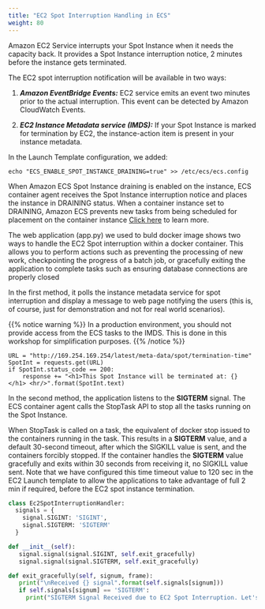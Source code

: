 ```yaml
---
title: "EC2 Spot Interruption Handling in ECS"
weight: 80
---
```


Amazon EC2 Service interrupts your Spot Instance when it needs the capacity back. It provides a Spot Instance interruption notice, 2 minutes before the instance gets terminated.

The EC2 spot interruption notification will be available in two ways:

1. ***Amazon EventBridge Events:*** EC2 service emits an event two minutes prior to the actual interruption. This event can be detected by Amazon CloudWatch Events.

1. ***EC2 Instance Metadata service (IMDS):*** If your Spot Instance is marked for termination by EC2, the instance-action item is present in your instance metadata.

In the Launch Template configuration, we added:
```plaintext
echo "ECS_ENABLE_SPOT_INSTANCE_DRAINING=true" >> /etc/ecs/ecs.config
```
When Amazon ECS Spot Instance draining is enabled on the instance, ECS container agent receives the Spot Instance interruption notice and places the instance in DRAINING status. When a container instance set to DRAINING, Amazon ECS prevents new tasks from being scheduled for placement on the container instance [Click here](https://docs.aws.amazon.com/AmazonECS/latest/developerguide/container-instance-spot.html) to learn more.

The web application (app.py) we used to buld docker image shows two ways to handle the EC2 Spot interruption within a docker container. This allows you to perform actions such as preventing the processing of new work, checkpointing the progress of a batch job, or gracefully exiting the application to complete tasks such as ensuring database connections are properly closed

In the first method, it polls the instance metadata service for spot interruption and display a message to web page notifying the users (this is, of course, just for demonstration and not for real world scenarios).

{{% notice warning %}}
In a production environment, you should not provide access from the ECS tasks to the IMDS. This is done in this workshop for simplification purposes.
{{% /notice %}}


```plaintext
URL = "http://169.254.169.254/latest/meta-data/spot/termination-time"
SpotInt = requests.get(URL)
if SpotInt.status_code == 200:
    response += "<h1>This Spot Instance will be terminated at: {} </h1> <hr/>".format(SpotInt.text)
```

In the second method, the application listens to the **SIGTERM** signal. The ECS container agent calls the StopTask API to stop all the tasks running on the Spot Instance.

When StopTask is called on a task, the equivalent of docker stop issued to the containers running in the task. This results in a **SIGTERM** value, and a default 30-second timeout, after which the SIGKILL value is sent, and the containers forcibly stopped.  If the container handles the **SIGTERM** value gracefully and exits within 30 seconds from receiving it, no SIGKILL value sent. Note that we have configured this time timeout value to 120 sec in the EC2 Launch template to allow the applications to take advantage of full 2 min if required, before the EC2 spot instance termination.

```python
class Ec2SpotInterruptionHandler:
  signals = {
    signal.SIGINT: 'SIGINT',
    signal.SIGTERM: 'SIGTERM'
  }

def __init__(self):
   signal.signal(signal.SIGINT, self.exit_gracefully)
   signal.signal(signal.SIGTERM, self.exit_gracefully)

def exit_gracefully(self, signum, frame):
   print("\nReceived {} signal".format(self.signals[signum]))
   if self.signals[signum] == 'SIGTERM':
     print("SIGTERM Signal Received due to EC2 Spot Interruption. Let's wrap up the work within 2 mins..")
```


